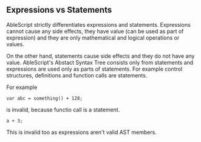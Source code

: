 ## Expressions vs Statements
AbleScript strictly differentiates expressions and statements. Expressions cannot cause any side effects, they have value (can be used as part of expression) and they are only mathematical and logical operations or values. 

On the other hand, statements cause side effects and they do not have any value. AbleScript's Abstact Syntax Tree consists only from statements and expressions are used only as parts of statements. For example control structures, definitions and function calls are statements.

For example
```ablescript
var abc = something() + 128;
```
is invalid, because functio call is a statement.

```ablescript
a + 3;
```
This is invalid too as expressions aren't valid AST members.